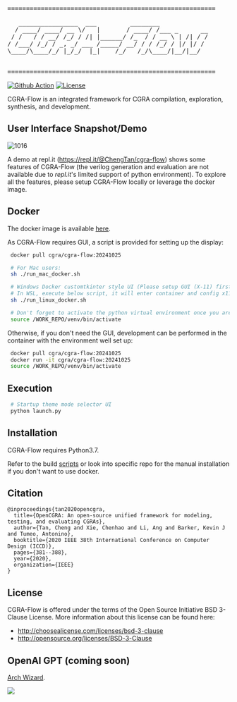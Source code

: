 <pre>
========================================================

   ________________  ___         ________             
  / ____/ ____/ __ \/   |       / ____/ /___ _      __
 / /   / / __/ /_/ / /| |______/ /_  / / __ \ | /| / /
/ /___/ /_/ / _, _/ ___ /_____/ __/ / / /_/ / |/ |/ / 
\____/\____/_/ |_/_/  |_|    /_/   /_/\____/|__/|__/  
                                                      

========================================================
</pre>
[![Github Action](https://github.com/tancheng/CGRA-Flow/actions/workflows/main.yml/badge.svg)](https://github.com/tancheng/CGRA-Flow/actions/workflows/main.yml)
[![License](https://img.shields.io/badge/License-BSD_3--Clause-blue.svg)](https://opensource.org/licenses/BSD-3-Clause)

CGRA-Flow is an integrated framework for CGRA compilation, exploration, synthesis, and development.

User Interface Snapshot/Demo
--------------------------------------------------------------------------
![1016](https://github.com/user-attachments/assets/b15313ba-3c46-4b5b-b333-bdff61990ced)

A demo at repl.it (https://repl.it/@ChengTan/cgra-flow) shows some features of CGRA-Flow (the verilog generation and evaluation are not available due to *repl.it*'s limited support of python environment). To explore all the features, please setup CGRA-Flow locally or leverage the docker image.

Docker
--------------------------------------------------------
The docker image is available
[here](https://hub.docker.com/r/cgra/cgra-flow/tags).

As CGRA-Flow requires GUI, a script is provided for setting up the display:
```sh
 docker pull cgra/cgra-flow:20241025

 # For Mac users:
 sh ./run_mac_docker.sh

 # Windows Docker customtkinter style UI (Please setup GUI (X-11) first)
 # In WSL, execute below script, it will enter container and config x11 DISPLAY automatically
 sh ./run_linux_docker.sh

 # Don't forget to activate the python virtual environment once you are in the container:
 source /WORK_REPO/venv/bin/activate
```

Otherwise, if you don't need the GUI, development can be performed in the container with the environment well set up:
```sh
 docker pull cgra/cgra-flow:20241025
 docker run -it cgra/cgra-flow:20241025
 source /WORK_REPO/venv/bin/activate
```

Execution
--------------------------------------------------------
```sh
 # Startup theme mode selector UI
 python launch.py
```

Installation
--------------------------------------------------------

CGRA-Flow requires Python3.7.

Refer to the build [scripts](https://github.com/tancheng/CGRA-Flow/blob/master/.github/workflows/main.yml) or look into specific repo for the manual installation if you don't want to use docker.


Citation
--------------------------------------------------------------------------
```
@inproceedings{tan2020opencgra,
  title={OpenCGRA: An open-source unified framework for modeling, testing, and evaluating CGRAs},
  author={Tan, Cheng and Xie, Chenhao and Li, Ang and Barker, Kevin J and Tumeo, Antonino},
  booktitle={2020 IEEE 38th International Conference on Computer Design (ICCD)},
  pages={381--388},
  year={2020},
  organization={IEEE}
}
```


License
--------------------------------------------------------------------------

CGRA-Flow is offered under the terms of the Open Source Initiative BSD 3-Clause License. More information about this license can be found here:

  - http://choosealicense.com/licenses/bsd-3-clause
  - http://opensource.org/licenses/BSD-3-Clause



OpenAI GPT (coming soon)
--------------------------------------------------------------------------
[Arch Wizard](https://chat.openai.com/g/g-fUWqOuKFe-arch-wizard).

![](https://github.com/tancheng/CGRA-Flow/assets/6756658/07db560a-65aa-4bed-8f0a-f0b3c07df893)
